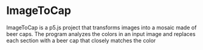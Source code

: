 # ImageToCap
ImageToCap is a p5.js project that transforms images into a mosaic made of beer caps. The program analyzes the colors in an input image and replaces each section with a beer cap that closely matches the color

